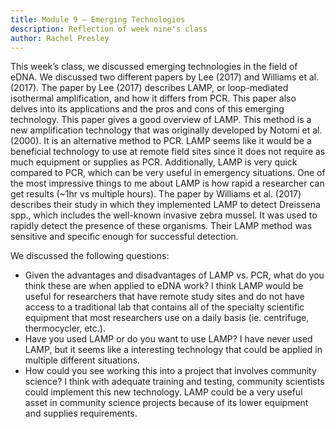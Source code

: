 ```yaml
---
title: Module 9 – Emerging Technologies
description: Reflection of week nine's class
author: Rachel Presley
---
```


This week’s class, we discussed emerging technologies in the field of eDNA. We discussed two different papers by Lee (2017) and Williams et al. (2017). The paper by Lee (2017) describes LAMP, or loop-mediated isothermal amplification, and how it differs from PCR. This paper also delves into its applications and the pros and cons of this emerging technology. This paper gives a good overview of LAMP. This method is a new amplification technology that was originally developed by Notomi et al. (2000). It is an alternative method to PCR. LAMP seems like it would be a beneficial technology to use at remote field sites since it does not require as much equipment or supplies as PCR. Additionally, LAMP is very quick compared to PCR, which can be very useful in emergency situations. One of the most impressive things to me about LAMP is how rapid a researcher can get results (~1hr vs multiple hours). The paper by Williams et al. (2017) describes their study in which they implemented LAMP to detect Dreissena spp., which includes the well-known invasive zebra mussel. It was used to rapidly detect the presence of these organisms. Their LAMP method was sensitive and specific enough for successful detection.

We discussed the following questions:
- Given the advantages and disadvantages of LAMP vs. PCR, what do you think these are when applied to eDNA work? I think LAMP would be useful for researchers that have remote study sites and do not have access to a traditional lab that contains all of the specialty scientific equipment that most researchers use on a daily basis (ie. centrifuge, thermocycler, etc.). 
- Have you used LAMP or do you want to use LAMP? I have never used LAMP, but it seems like a interesting technology that could be applied in multiple different situations. 
- How could you see working this into a project that involves community science? I think with adequate training and testing, community scientists could implement this new technology. LAMP could be a very useful asset in community science projects because of its lower equipment and supplies requirements. 
